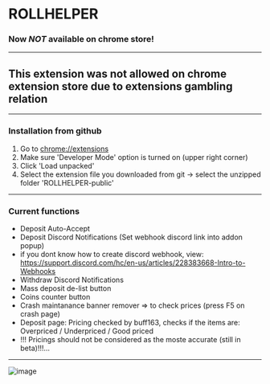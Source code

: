 
# ROLLHELPER

### Now *NOT* available on chrome store!
------------
This extension was not allowed on chrome extension store due to extensions gambling relation
------------
------------
### Installation from github
1.  Go to [chrome://extensions](chrome://extensions "chrome://extensions")
2.  Make sure 'Developer  Mode' option is turned on (upper right corner)
3.  Click 'Load unpacked'
4.  Select the extension file you downloaded from git -> select the unzipped folder 'ROLLHELPER-public'
------------

### Current functions
- Deposit Auto-Accept
- Deposit Discord Notifications (Set webhook discord link into addon popup)
- if you dont know how to create discord webhook, view: https://support.discord.com/hc/en-us/articles/228383668-Intro-to-Webhooks
- Withdraw Discord Notifications
- Mass deposit de-list button
- Coins counter button
- Crash maintanance banner remover => to check prices (press F5 on crash page)
- Deposit page: Pricing checked by buff163, checks if the items are: Overpriced / Underpriced / Good priced
- !!! Pricings should not be considered as the moste accurate (still in beta)!!!...
------------
![image](https://github.com/ScriptNation/ROLLHELPER-public/assets/43382783/ed2e44b1-9645-43a5-b445-840ae3aa4269)

